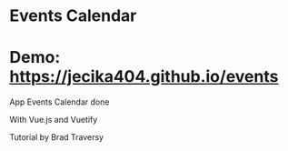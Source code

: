# Events Calendar 

# Demo: https://jecika404.github.io/events

App Events Calendar done

With Vue.js and Vuetify

Tutorial by Brad Traversy


